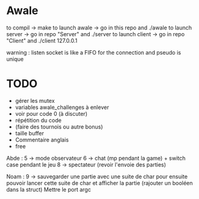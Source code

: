 # Awale

to compil -> make
to launch awale -> go in this repo and ./awale
to launch server -> go in repo "Server" and ./server
to launch client -> go in repo "Client" and ./client 127.0.0.1 

warning : listen socket is like a FIFO for the connection and pseudo is unique

# TODO
- gérer les mutex
- variables awale_challenges à enlever
- voir pour code 0 (à discuter)
- répétition du code
- (faire des tournois ou autre bonus)
- taille buffer
- Commentaire anglais
- free

Abde :
5 -> mode observateur
6 -> chat (mp pendant la game) + switch case pendant le jeu
8 -> spectateur (revoir l'envoie des parties) 

Noam : 
9 -> sauvegarder une partie avec une suite de char pour ensuite pouvoir lancer cette suite de char et afficher la partie (rajouter un booléen dans la struct)
Mettre le port argc


